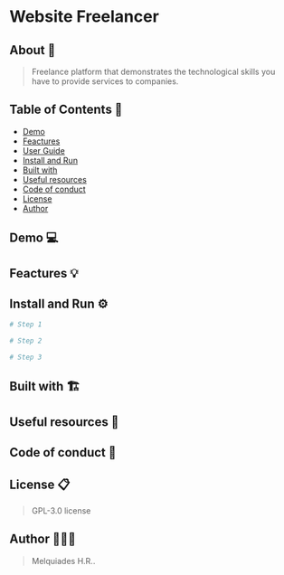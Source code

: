 # Website Freelancer

## About 🚀

  > Freelance platform that demonstrates the technological skills you have to provide services to companies.

## Table of Contents 📑

* [Demo](##demo)
* [Feactures](#feactures)
* [User Guide](#user-guide)
* [Install and Run](#install-run)
* [Built with](#built-with)
* [Useful resources](#useful-resources)
* [Code of conduct](#code-of-conduct)
* [License](#license)
* [Author](#author)


## Demo 💻

## Feactures 💡

## Install and Run ⚙️

```bash
# Step 1
```
```bash
# Step 2
```
```bash
# Step 3
```

## Built with 🏗️

## Useful resources 🔧

## Code of conduct 🤝

## License 📋

  > GPL-3.0 license

## Author 🧑🏻‍💻

  > Melquiades H.R..
